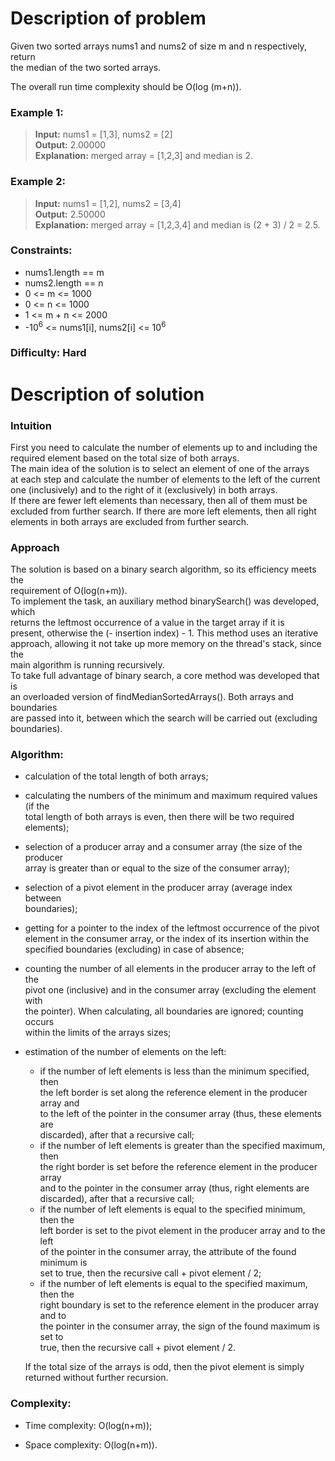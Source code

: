 # Description of problem

Given two sorted arrays nums1 and nums2 of size m and n respectively, return <br> 
the median of the two sorted arrays. <br>

The overall run time complexity should be O(log (m+n)). <br>

### Example 1:

> <b>Input:</b> nums1 = [1,3], nums2 = [2] <br> 
> <b>Output:</b> 2.00000<br> 
> <b>Explanation:</b> merged array = [1,2,3] and median is 2.<br>

### Example 2:

> <b>Input:</b> nums1 = [1,2], nums2 = [3,4]<br> 
> <b>Output:</b> 2.50000<br> 
> <b>Explanation:</b> merged array = [1,2,3,4] and median is (2 + 3) / 2 = 2.5. <br>

### Constraints:

- nums1.length == m
- nums2.length == n
- 0 <= m <= 1000
- 0 <= n <= 1000
- 1 <= m + n <= 2000
- -10<sup>6</sup> <= nums1[i], nums2[i] <= 10<sup>6</sup>

### Difficulty: Hard

# Description of solution

### Intuition

First you need to calculate the number of elements up to and including the <br> 
required element based on the total size of both arrays.<br>
The main idea of the solution is to select an element of one of the arrays <br> 
at each step and calculate the number of elements to the left of the current <br> 
one (inclusively) and to the right of it (exclusively) in both arrays. <br> 
If there are fewer left elements than necessary, then all of them must be <br>
excluded from further search. If there are more left elements, then all right <br>
elements in both arrays are excluded from further search.

### Approach

The solution is based on a binary search algorithm, so its efficiency meets the<br> requirement of O(log(n+m)).<br>
To implement the task, an auxiliary method binarySearch() was developed, which <br>
returns the leftmost occurrence of a value in the target array if it is <br>
present, otherwise the (- insertion index) - 1. This method uses an iterative <br>
approach, allowing it not take up more memory on the thread's stack, since the <br>
main algorithm is running recursively.<br>
To take full advantage of binary search, a core method was developed that is <br>
an overloaded version of findMedianSortedArrays(). Both arrays and boundaries <br>
are passed into it, between which the search will be carried out (excluding <br>
boundaries).

### Algorithm:

- calculation of the total length of both arrays;
- calculating the numbers of the minimum and maximum required values (if the <br>
total length of both arrays is even, then there will be two required elements);
- selection of a producer array and a consumer array (the size of the producer <br>
array is greater than or equal to the size of the consumer array);
- selection of a pivot element in the producer array (average index between <br>
boundaries);
- getting for a pointer to the index of the leftmost occurrence of the pivot <br>
element in the consumer array, or the index of its insertion within the <br>
specified boundaries (excluding) in case of absence;
- counting the number of all elements in the producer array to the left of the <br>
pivot one (inclusive) and in the consumer array (excluding the element with <br>
the pointer). When calculating, all boundaries are ignored; counting occurs <br>
within the limits of the arrays sizes;
- estimation of the number of elements on the left:
  - if the number of left elements is less than the minimum specified, then <br>
  the left border is set along the reference element in the producer array and <br>
  to the left of the pointer in the consumer array (thus, these elements are<br>
  discarded), after that a recursive call;
  - if the number of left elements is greater than the specified maximum, then <br>
  the right border is set before the reference element in the producer array <br>
  and to the pointer in the consumer array (thus, right elements are <br>
  discarded), after that a recursive call;
  - if the number of left elements is equal to the specified minimum, then the <br>
  left border is set to the pivot element in the producer array and to the left<br>
  of the pointer in the consumer array, the attribute of the found minimum is <br>
  set to true, then the recursive call + pivot element / 2;
  - if the number of left elements is equal to the specified maximum, then the <br>
  right boundary is set to the reference element in the producer array and to <br>
  the pointer in the consumer array, the sign of the found maximum is set to <br>
  true, then the recursive call + pivot element / 2.

  If the total size of the arrays is odd, then the pivot element is simply <br>
  returned without further recursion.

### Complexity:

- Time complexity: O(log(n+m));

- Space complexity: O(log(n+m)).
